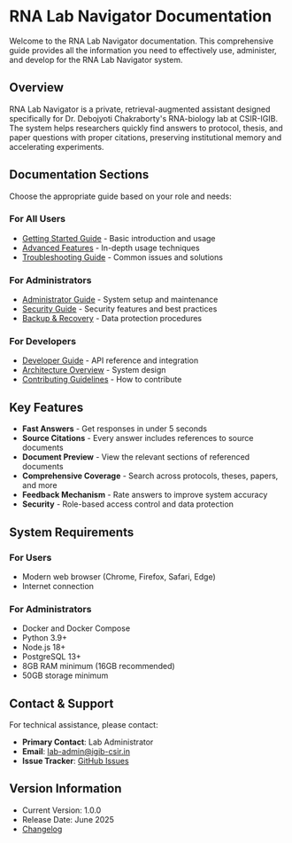 # RNA Lab Navigator Documentation

Welcome to the RNA Lab Navigator documentation. This comprehensive guide provides all the information you need to effectively use, administer, and develop for the RNA Lab Navigator system.

## Overview

RNA Lab Navigator is a private, retrieval-augmented assistant designed specifically for Dr. Debojyoti Chakraborty's RNA-biology lab at CSIR-IGIB. The system helps researchers quickly find answers to protocol, thesis, and paper questions with proper citations, preserving institutional memory and accelerating experiments.

## Documentation Sections

Choose the appropriate guide based on your role and needs:

### For All Users

- [Getting Started Guide](getting_started.md) - Basic introduction and usage
- [Advanced Features](advanced_features.md) - In-depth usage techniques
- [Troubleshooting Guide](troubleshooting.md) - Common issues and solutions

### For Administrators

- [Administrator Guide](administrator_guide.md) - System setup and maintenance
- [Security Guide](security_guide.md) - Security features and best practices
- [Backup & Recovery](backup_recovery.md) - Data protection procedures

### For Developers

- [Developer Guide](../developer_guide/index.md) - API reference and integration
- [Architecture Overview](../developer_guide/architecture.md) - System design
- [Contributing Guidelines](../developer_guide/contributing.md) - How to contribute

## Key Features

- **Fast Answers** - Get responses in under 5 seconds
- **Source Citations** - Every answer includes references to source documents
- **Document Preview** - View the relevant sections of referenced documents
- **Comprehensive Coverage** - Search across protocols, theses, papers, and more
- **Feedback Mechanism** - Rate answers to improve system accuracy
- **Security** - Role-based access control and data protection

## System Requirements

### For Users
- Modern web browser (Chrome, Firefox, Safari, Edge)
- Internet connection

### For Administrators
- Docker and Docker Compose
- Python 3.9+
- Node.js 18+
- PostgreSQL 13+
- 8GB RAM minimum (16GB recommended)
- 50GB storage minimum

## Contact & Support

For technical assistance, please contact:

- **Primary Contact**: Lab Administrator
- **Email**: lab-admin@igib-csir.in
- **Issue Tracker**: [GitHub Issues](https://github.com/lab-navigator/issues)

## Version Information

- Current Version: 1.0.0
- Release Date: June 2025
- [Changelog](../changelog.md)